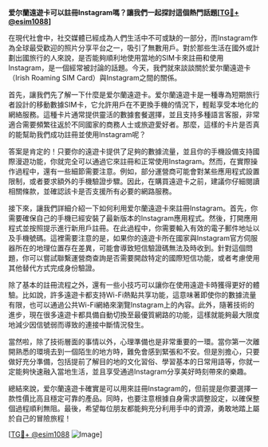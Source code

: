 **爱尔蘭遠遊卡可以註冊Instagram嗎？讓我們一起探討這個熱門話題[[TG💪+ @esim1088](https://t.me/s/esim1088)]**

在現代社會中，社交媒體已經成為人們生活中不可或缺的一部分，而Instagram作為全球最受歡迎的照片分享平台之一，吸引了無數用戶。對於那些生活在國外或計劃出國旅行的人來說，是否能夠順利地使用當地的SIM卡來註冊和使用Instagram，是一個經常被討論的話題。今天，我們就來談談關於爱尔蘭遠遊卡（Irish Roaming SIM Card）與Instagram之間的關係。

首先，讓我們先了解一下什麼是爱尔蘭遠遊卡。爱尔蘭遠遊卡是一種專為短期旅行者設計的移動數據SIM卡，它允許用戶在不更換手機的情況下，輕鬆享受本地化的網絡服務。這種卡片通常提供靈活的數據套餐選擇，並且支持多種語言客服，非常適合需要頻繁往返於不同國家的商務人士或旅遊愛好者。那麼，這樣的卡片是否真的能幫助我們成功註冊並使用Instagram呢？

答案是肯定的！只要你的遠遊卡提供了足夠的數據流量，並且你的手機設備支持國際漫遊功能，你就完全可以通過它來註冊和正常使用Instagram。然而，在實際操作過程中，還有一些細節需要注意。例如，部分運營商可能會對某些應用程式設置限制，或者要求額外的手機驗證步驟。因此，在購買遠遊卡之前，建議你仔細閱讀相關條款，並確認該卡是否支援所有必要的網路服務。

接下來，讓我們詳細介紹一下如何利用爱尔蘭遠遊卡來註冊Instagram。首先，你需要確保自己的手機已經安裝了最新版本的Instagram應用程式。然後，打開應用程式並按照提示進行新用戶註冊。在此過程中，你需要輸入有效的電子郵件地址以及手機號碼。這裡需要注意的是，如果你的遠遊卡所在國家與Instagram官方伺服器所在的地理位置存在差異，可能會導致短信驗證碼無法及時收到。針對這個問題，你可以嘗試聯繫運營商查詢是否需要開啟特定的國際短信功能，或者考慮使用其他替代方式完成身份驗證。

除了基本的註冊流程之外，還有一些小技巧可以讓你在使用遠遊卡時獲得更好的體驗。比如說，許多遠遊卡都支持Wi-Fi熱點共享功能，這意味著即使你的數據流量有限，也可以通過公共Wi-Fi網絡來瀏覽Instagram上的內容。此外，隨著技術的進步，現在很多遠遊卡都具備自動切換至最優質網路的功能，這樣就能夠最大限度地減少因信號弱而導致的連接中斷情況發生。

當然啦，除了技術層面的事情以外，心理準備也是非常重要的一環。當你第一次離開熟悉的環境去到一個陌生的地方時，難免會感到緊張和不安。但是別擔心，只要做好充分準備，包括提前了解目的地的文化習俗、學習基本的日常用語等，你就一定能夠快速融入當地生活，並且享受通過Instagram分享美好時刻帶來的樂趣。

總結來說，爱尔蘭遠遊卡確實是可以用來註冊Instagram的，但前提是你要選擇一款性價比高且穩定可靠的產品。同時，也要注意根據自身需求調整設定，以確保整個過程順利無阻。最後，希望每位朋友都能夠充分利用手中的資源，勇敢地踏上屬於自己的冒險旅程！

[[TG💪+ @esim1088](https://t.me/s/esim1088) ![Image](https://i.postimg.cc/4NQfJmqS/Snipaste-2025-05-13-00-14-12.png)]